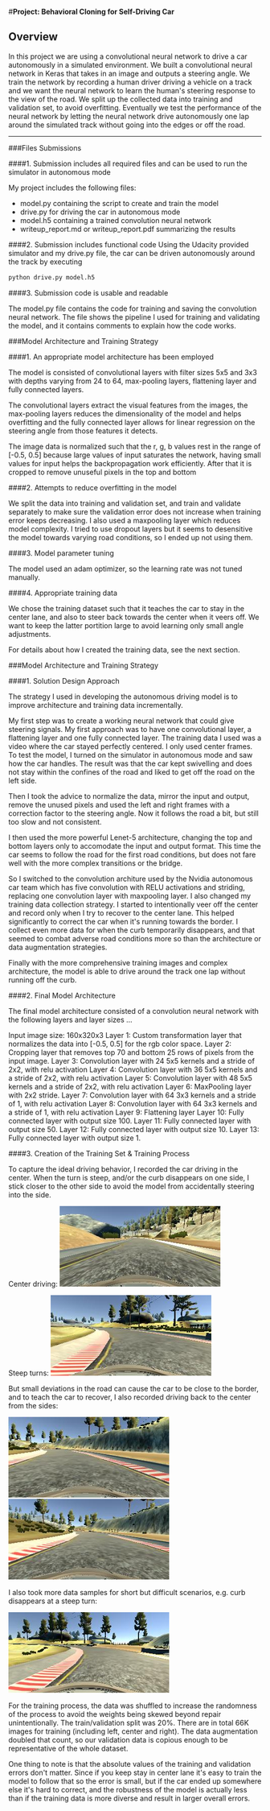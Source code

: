 #**Project: Behavioral Cloning for Self-Driving Car**

Overview
---
In this project we are using a convolutional neural network to drive a car autonomously in a simulated environment. We built a convolutional neural network in Keras that takes in an image and outputs a steering angle. We train the network by recording a human driver driving a vehicle on a track and we want the neural network to learn the human's steering response to the view of the road.  We split up the collected data into training and validation set, to avoid overfitting. Eventually we test the performance of the neural network by letting the neural network drive autonomously one lap around the simulated track without going into the edges or off the road.


[//]: # (Image References)

[image2]: ./writeup_figures/center.jpg "Center driving"
[image3]: ./writeup_figures/extreme.jpg "Steep turns"
[image4]: ./writeup_figures/recover1.jpg "Recover Right"
[image5]: ./writeup_figures/recover2.jpg "Recover Left"
[image6]: ./writeup_figures/difficult.jpg "Difficult"


---
###Files Submissions

####1. Submission includes all required files and can be used to run the simulator in autonomous mode

My project includes the following files:
* model.py containing the script to create and train the model
* drive.py for driving the car in autonomous mode
* model.h5 containing a trained convolution neural network 
* writeup_report.md or writeup_report.pdf summarizing the results

####2. Submission includes functional code
Using the Udacity provided simulator and my drive.py file, the car can be driven autonomously around the track by executing 
```sh
python drive.py model.h5
```

####3. Submission code is usable and readable

The model.py file contains the code for training and saving the convolution neural network. The file shows the pipeline I used for training and validating the model, and it contains comments to explain how the code works.

###Model Architecture and Training Strategy

####1. An appropriate model architecture has been employed

The model is consisted of convolutional layers with filter sizes 5x5 and 3x3 with depths varying from 24 to 64, max-pooling layers, flattening layer and fully connected layers.

The convolutional layers extract the visual features from the images, the max-pooling layers reduces the dimensionality of the model and helps overfitting and the fully connected layer allows for linear regression on the steering angle from those features it detects.

The image data is normalized such that the r, g, b values rest in the range of [-0.5, 0.5] because large values of input saturates the network, having small values for input helps the backpropagation work efficiently. After that it is cropped to remove unuseful pixels in the top and bottom

####2. Attempts to reduce overfitting in the model

We split the data into training and validation set, and train and validate separately to make sure the validation error does not increase when training error keeps decreasing. I also used a maxpooling layer which reduces model complexity. I tried to use dropout layers but it seems to desensitive the model towards varying road conditions, so I ended up not using them.

####3. Model parameter tuning

The model used an adam optimizer, so the learning rate was not tuned manually.

####4. Appropriate training data

We chose the training dataset such that it teaches the car to stay in the center lane, and also to steer back towards the center when it veers off. We want to keep the latter portition large to avoid learning only small angle adjustments.

For details about how I created the training data, see the next section. 

###Model Architecture and Training Strategy

####1. Solution Design Approach

The strategy I used in developing the autonomous driving model is to improve architecture and training data incrementally.

My first step was to create a working neural network that could give steering signals. My first approach was to have one convolutional layer, a flattening layer and one fully connected layer. The training data I used was a video where the car stayed perfectly centered. I only used center frames. To test the model, I turned on the simulator in autonomous mode and saw how the car handles. The result was that the car kept swivelling and does not stay within the confines of the road and liked to get off the road on the left side.

Then I took the advice to normalize the data, mirror the input and output, remove the unused pixels and used the left and right frames with a correction factor to the steering angle. Now it follows the road a bit, but still too slow and not consistent.

I then used the more powerful Lenet-5 architecture, changing the top and bottom layers only to accomodate the input and output format. This time the car seems to follow the road for the first road conditions, but does not fare well with the more complex transitions or the bridge.

So I switched to the convolution architure used by the Nvidia autonomous car team which has five convolution with RELU activations and striding, replacing one convolution layer with maxpooling layer. I also changed my training data collection strategy. I started to intentionally veer off the center and record only when I try to recover to the center lane. This helped significantly to correct the car when it's running towards the border. I collect even more data for when the curb temporarily disappears, and that seemed to combat adverse road conditions more so than the architecture or data augmentation strategies.

Finally with the more comprehensive training images and complex architecture, the model is able to drive around the track one lap without running off the curb.

####2. Final Model Architecture

The final model architecture consisted of a convolution neural network with the following layers and layer sizes ...

Input image size: 160x320x3
Layer 1: Custom transformation layer that normalizes the data into [-0.5, 0.5] for the rgb color space.
Layer 2: Cropping layer that removes top 70 and bottom 25 rows of pixels from the input image.
Layer 3: Convolution layer with 24 5x5 kernels and a stride of 2x2, with relu activation
Layer 4: Convolution layer with 36 5x5 kernels and a stride of 2x2, with relu activation
Layer 5: Convolution layer with 48 5x5 kernels and a stride of 2x2, with relu activation
Layer 6: MaxPooling layer with 2x2 stride.
Layer 7: Convolution layer with 64 3x3 kernels and a stride of 1, with relu activation
Layer 8: Convolution layer with 64 3x3 kernels and a stride of 1, with relu activation
Layer 9: Flattening layer
Layer 10: Fully connected layer with output size 100.
Layer 11: Fully connected layer with output size 50.
Layer 12: Fully connected layer with output size 10.
Layer 13: Fully connected layer with output size 1.

####3. Creation of the Training Set & Training Process

To capture the ideal driving behavior, I recorded the car driving in the center. When the turn is steep, and/or the curb disappears on one side, I stick closer to the other side to avoid the model from accidentally steering into the side.

Center driving:
![alt text][image2]

Steep turns:
![alt text][image3]

But small deviations in the road can cause the car to be close to the border, and to teach the car to recover, I also recorded driving back to the center from the sides:

![alt text][image4]
![alt text][image5]

I also took more data samples for short but difficult scenarios, e.g. curb disappears at a steep turn:

![alt text][image6]

For the training process, the data was shuffled to increase the randomness of the process to avoid the weights being skewed beyond repair unintentionally. The train/validation split was 20%. There are in total 66K images for training (including left, center and right). The data augmentation doubled that count, so our validation data is copious enough to be representative of the whole dataset.

One thing to note is that the absolute values of the training and validation errors don't matter. Since if you keep stay in center lane it's easy to train the model to follow that so the error is small, but if the car ended up somewhere else it's hard to correct, and the robustness of the model is actually less than if the training data is more diverse and result in larger overall errors.
